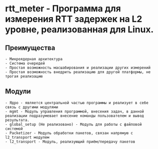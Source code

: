 # rtt_meter - Программа для измерения RTT задержек на L2 уровне, реализованная для Linux.
## Преимущества
	- Микроядерная архитектура
	- Система очередей
	- Простая возможность масшабирования и реализации других измерений
	- Простая возможность внедрить реализацию для другой платформы, не трогая реализацию
## Модули
    - Ядро - является центральной частью программы и реализует в себе связь с другими модулями
    - mgmt - Модуль управления программой, внесения задач, в данной реализации подразумевает внесение команды пользователем и вывод результата.
    - global_setup (Не реализовано) - Модуль для работы с файловой системой
    - Packetizer - Модуль обработки пакетов, связан напрямую с l2_transport модулем
    - l2_transport - Модуль, реализующий приём/передачу пакетов
